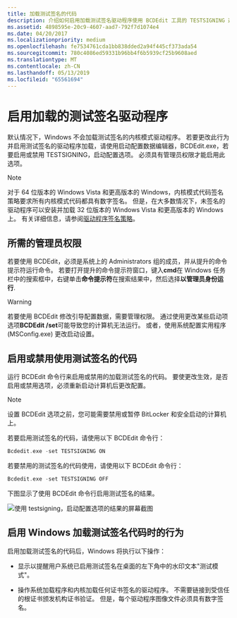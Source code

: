 ```yaml
---
title: 加载测试签名的代码
description: 介绍如何启用加载测试签名驱动程序使用 BCDEdit 工具的 TESTSIGNING 选项
ms.assetid: 4898595e-20c9-4607-aad7-792f7d1074e4
ms.date: 04/20/2017
ms.localizationpriority: medium
ms.openlocfilehash: fe7534761cda1bb838dded2a94f445cf373ada54
ms.sourcegitcommit: 780c4086ed59331b96bb4f6b5939cf25b9608aed
ms.translationtype: MT
ms.contentlocale: zh-CN
ms.lasthandoff: 05/13/2019
ms.locfileid: "65561694"
---
```

# <a name="enable-loading-of-test-signed-drivers"></a>启用加载的测试签名驱动程序

默认情况下，Windows 不会加载测试签名的内核模式驱动程序。 若要更改此行为并启用测试签名的驱动程序加载，请使用启动配置数据编辑器，BCDEdit.exe，若要启用或禁用 TESTSIGNING，启动配置选项。 必须具有管理员权限才能启用此选项。

> [!Note]
> 对于 64 位版本的 Windows Vista 和更高版本的 Windows，内核模式代码签名策略要求所有内核模式代码都具有数字签名。 但是，在大多数情况下，未签名的驱动程序可以安装并加载 32 位版本的 Windows Vista 和更高版本的 Windows 上。 有关详细信息，请参阅[驱动程序签名策略](kernel-mode-code-signing-policy--windows-vista-and-later-.md)。


## <a name="administrator-rights-required"></a>所需的管理员权限

若要使用 BCDEdit，必须是系统上的 Administrators 组的成员，并从提升的命令提示符运行命令。 若要打开提升的命令提示符窗口，键入**cmd**在 Windows 任务栏中的搜索框中，右键单击**命令提示符**在搜索结果中，然后选择**以管理员身份运行**.

> [!Warning]
> 若要使用 BCDEdit 修改引导配置数据，需要管理权限。 通过使用更改某些启动项选项**BCDEdit /set**可能导致您的计算机无法运行。 或者，使用系统配置实用程序 (MSConfig.exe) 更改启动设置。


## <a name="enable-or-disable-use-of-test-signed-code"></a>启用或禁用使用测试签名的代码

运行 BCDEdit 命令行来启用或禁用的加载测试签名的代码。 要使更改生效，是否启用或禁用选项，必须重新启动计算机后更改配置。

> [!Note]
> 设置 BCDEdit 选项之前，您可能需要禁用或暂停 BitLocker 和安全启动的计算机上。

若要启用测试签名的代码，请使用以下 BCDEdit 命令行：

```cpp
Bcdedit.exe -set TESTSIGNING ON
```

若要禁用的测试签名的代码使用，请使用以下 BCDEdit 命令行：

```cpp
Bcdedit.exe -set TESTSIGNING OFF
```

下图显示了使用 BCDEdit 命令行启用测试签名的结果。

![使用 testsigning，启动配置选项的结果的屏幕截图](images/driver-signing-enable-vista-test-signing.png)


## <a name="behavior-of-windows-when-loading-test-signed-code-is-enabled"></a>启用 Windows 加载测试签名代码时的行为

启用加载测试签名的代码后，Windows 将执行以下操作：

-   显示以提醒用户系统已启用测试签名在桌面的左下角中的水印文本"测试模式"。

-   操作系统加载程序和内核加载任何证书签名的驱动程序。 不需要链接到受信任的根证书颁发机构证书验证。 但是，每个驱动程序图像文件必须具有数字签名。

